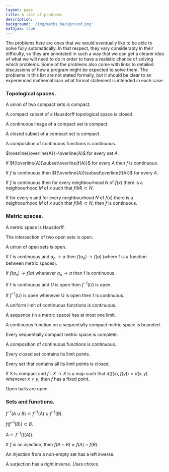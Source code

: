 ```yaml
---
layout: page
title: A list of problems
description:
background: '/img/maths_background.png'
mathjax: true
--- 
```


The problems here are ones that we would eventually like to be able to solve fully automatically. In that respect, they vary considerably in their difficulty, so they are annotated in such a way that we can get a clearer idea of what we will need to do in order to have a realistic chance of solving which problems. Some of the problems also come with links to detailed discussions of how a program might be expected to solve them. The problems in this list are not stated formally, but it should be clear to an experienced mathematician what formal statement is intended in each case.

<h3>Topological spaces.</h3>

A union of two compact sets is compact.

A compact subset of a Hausdorff topological space is closed.

A continuous image of a compact set is compact.

A closed subset of a compact set is compact.

A composition of continuous functions is continuous.

$\overline{\overline{A}}=\overline{A}$ for every set $A$.

If $f(\overline{A})\subset\overline{f(A)}$ for every $A$ then $f$ is continuous.

If $f$ is continuous then $f(\overline{A})\subset\overline{f(A)}$ for every $A$.

If $f$ is continuous then for every neighbourhood $N$ of $f(x)$ there is a neighbourhood $M$ of $x$ such that $f(M)\subset N$.

If for every $x$ and for every neighbourhood $N$ of $f(x)$ there is a neighbourhood $M$ of $x$ such that $f(M)\subset N$, then $f$ is continuous.

<h3>Metric spaces.</h3>

A metric space is Hausdorff.

The intersection of two open sets is open.

A union of open sets is open.

If f is continuous and $a_n\to a$ then $f(a_n)\to f(a)$ (where f is a function between metric spaces).

If $f(a_n)\to f(a)$ whenever $a_n\to a$ then f is continuous.

If f is continuous and $U$ is open then $f^{-1}(U)$ is open.

If $f^{-1}(U)$ is open whenever U is open then f is continuous.

A uniform limit of continuous functions is continuous.

A sequence (in a metric space) has at most one limit.

A continuous function on a sequentially compact metric space is bounded.

Every sequentially compact metric space is complete.

A composition of continuous functions is continuous.

Every closed set contains its limit points.

Every set that contains all its limit points is closed.

If X is compact and $f:X\to X$ is a map such that $d(f(x),f(y)) < d(x,y)$ whenever $x\ne y,$ then $f$ has a fixed point.

Open balls are open.

<h3>Sets and functions.</h3>

$f^{-1}(A\cup B)\subset f^{-1}(A)\cup f^{-1}(B).$

$f(f^{-1}(B))\subset B.$

$A\subset f^{-1}(f(A)).$

If $f$ is an injection, then $f(A\cap B)=f(A)\cap f(B)$.

An injection from a non-empty set has a left inverse.

A surjection has a right inverse. <em>Uses choice.</em>
